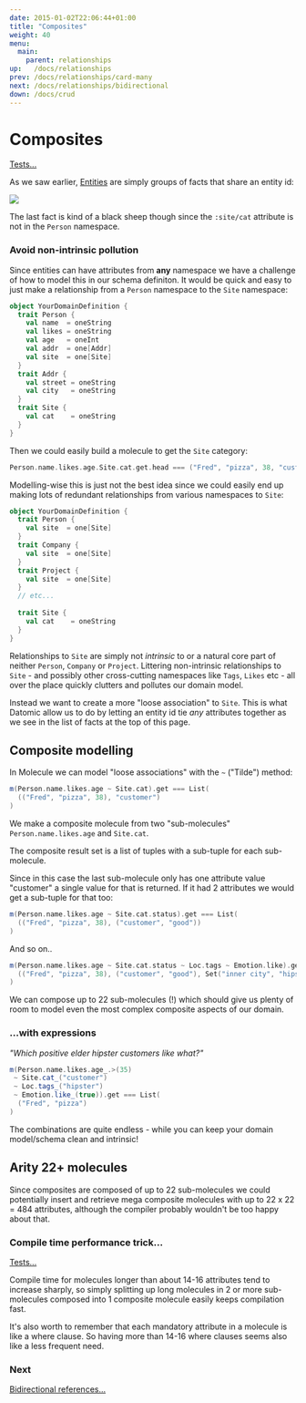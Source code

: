 ```yaml
---
date: 2015-01-02T22:06:44+01:00
title: "Composites"
weight: 40
menu:
  main:
    parent: relationships
up:   /docs/relationships
prev: /docs/relationships/card-many
next: /docs/relationships/bidirectional
down: /docs/crud
---
```


# Composites

[Tests...](https://github.com/scalamolecule/molecule/blob/master/coretests/src/test/scala/molecule/coretests/ref/Composite.scala)

As we saw earlier, [Entities](/docs/entities/) are simply groups of facts that share an entity id:

![](/img/entity/entity5.jpg)

The last fact is kind of a black sheep though since the `:site/cat` attribute is not in the `Person` namespace.

### Avoid non-intrinsic pollution

Since entities can have attributes from **any** namespace we have a challenge of how to model this in our
schema definiton. It would be quick and easy to just make a relationship from a `Person` namespace to
the `Site` namespace:


```scala
object YourDomainDefinition {
  trait Person {
    val name  = oneString
    val likes = oneString
    val age   = oneInt
    val addr  = one[Addr]
    val site  = one[Site]
  }
  trait Addr {
    val street = oneString
    val city   = oneString
  }
  trait Site {
    val cat    = oneString
  }
}
```
Then we could easily build a molecule to get the `Site` category:

```scala
Person.name.likes.age.Site.cat.get.head === ("Fred", "pizza", 38, "customer")
```


Modelling-wise this is just not the best idea since we could easily end up making lots of redundant relationships from 
various namespaces to `Site`:

```scala
object YourDomainDefinition {
  trait Person {
    val site  = one[Site]
  }
  trait Company {
    val site  = one[Site]
  }
  trait Project {
    val site  = one[Site]
  }
  // etc...
  
  trait Site {
    val cat    = oneString
  }
}
```
Relationships to `Site` are simply not _intrinsic_ to or a natural core part of neither `Person`, `Company` or `Project`. 
Littering non-intrinsic relationships to `Site` - and possibly other cross-cutting namespaces like `Tags`, `Likes` etc - all 
over the place quickly clutters and pollutes our domain model.

Instead we want to create a more "loose association" to `Site`. This is what Datomic allow us to do by letting an entity id
tie _any_ attributes together as we see in the list of facts at the top of this page. 


## Composite modelling

In Molecule we can model "loose associations" with the `~` ("Tilde") method:

```scala
m(Person.name.likes.age ~ Site.cat).get === List(
  (("Fred", "pizza", 38), "customer")
)
```
We make a composite molecule from two "sub-molecules" `Person.name.likes.age` and `Site.cat`. 

The composite result set is a list of tuples with
a sub-tuple for each sub-molecule. 

Since in this case the last sub-molecule only has one attribute value "customer" a single value for that is returned. If it
had 2 attributes we would get a sub-tuple for that too:

```scala
m(Person.name.likes.age ~ Site.cat.status).get === List(
  (("Fred", "pizza", 38), ("customer", "good"))
)
```
And so on..

```scala
m(Person.name.likes.age ~ Site.cat.status ~ Loc.tags ~ Emotion.like).get === List(
  (("Fred", "pizza", 38), ("customer", "good"), Set("inner city", "hipster"), true)
)
```

We can compose up to 22 sub-molecules (!) which should give us plenty of room to model even the most complex 
composite aspects of our domain.


### ...with expressions

_"Which positive elder hipster customers like what?"_

```scala
m(Person.name.likes.age_.>(35) 
 ~ Site.cat_("customer")
 ~ Loc.tags_("hipster") 
 ~ Emotion.like_(true)).get === List(
  ("Fred", "pizza")
)
```
The combinations are quite endless - while you can keep your domain model/schema clean and intrinsic!



## Arity 22+ molecules

Since composites are composed of up to 22 sub-molecules we could potentially insert and retrieve 
mega composite molecules with up to 22 x 22 = 484 attributes, although the compiler probably wouldn't 
be too happy about that. 

### Compile time performance trick...

[Tests...](https://github.com/scalamolecule/molecule/blob/master/coretests/src/test/scala/molecule/coretests/perf/CompilationPerf.scala)

Compile time for molecules longer than about 14-16 attributes tend to increase sharply, so simply 
splitting up long molecules in 2 or more sub-molecules composed into 1 composite molecule easily keeps compilation fast.

It's also worth to remember that each mandatory attribute in a molecule is like a where clause. So having more than
 14-16 where clauses seems also like a less frequent need.



### Next

[Bidirectional references...](/docs/relationships/bidirectional)